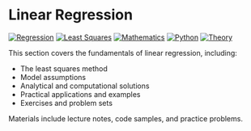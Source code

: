 # Linear Regression

[![Regression](https://img.shields.io/badge/Regression-Linear%20Regression-blue.svg)](https://en.wikipedia.org/wiki/Linear_regression)
[![Least Squares](https://img.shields.io/badge/Least%20Squares-Optimization-green.svg)](https://en.wikipedia.org/wiki/Least_squares)
[![Mathematics](https://img.shields.io/badge/Mathematics-Linear%20Algebra-purple.svg)](https://en.wikipedia.org/wiki/Linear_algebra)
[![Python](https://img.shields.io/badge/Python-Implementation-yellow.svg)](https://python.org)
[![Theory](https://img.shields.io/badge/Theory-Practical%20Examples-orange.svg)](https://github.com)

This section covers the fundamentals of linear regression, including:

- The least squares method
- Model assumptions
- Analytical and computational solutions
- Practical applications and examples
- Exercises and problem sets

Materials include lecture notes, code samples, and practice problems. 